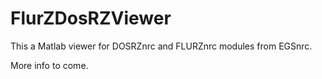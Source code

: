 # FlurZDosRZViewer
This a Matlab viewer for DOSRZnrc and FLURZnrc modules from EGSnrc.

More info to come.
